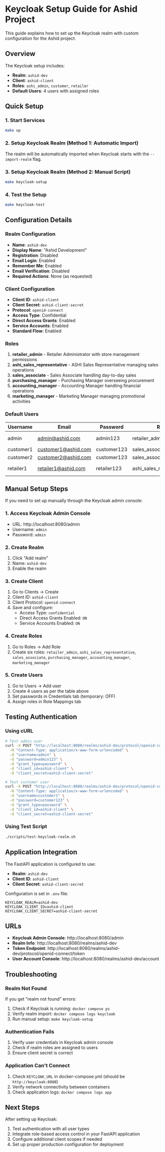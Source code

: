 # Keycloak Setup Guide for Ashid Project

This guide explains how to set up the Keycloak realm with custom configuration for the Ashid project.

## Overview

The Keycloak setup includes:
- **Realm**: `ashid-dev`
- **Client**: `ashid-client` 
- **Roles**: `ashi_admin`, `customer`, `retailer`
- **Default Users**: 4 users with assigned roles

## Quick Setup

### 1. Start Services
```bash
make up
```

### 2. Setup Keycloak Realm (Method 1: Automatic Import)
The realm will be automatically imported when Keycloak starts with the `--import-realm` flag.

### 3. Setup Keycloak Realm (Method 2: Manual Script)
```bash
make keycloak-setup
```

### 4. Test the Setup
```bash
make keycloak-test
```

## Configuration Details

### Realm Configuration
- **Name**: `ashid-dev`
- **Display Name**: "Ashid Development"
- **Registration**: Disabled
- **Email Login**: Enabled
- **Remember Me**: Enabled
- **Email Verification**: Disabled
- **Required Actions**: None (as requested)

### Client Configuration
- **Client ID**: `ashid-client`
- **Client Secret**: `ashid-client-secret`
- **Protocol**: `openid-connect`
- **Access Type**: Confidential
- **Direct Access Grants**: Enabled
- **Service Accounts**: Enabled
- **Standard Flow**: Enabled

### Roles
1. **retailer_admin** - Retailer Administrator with store management permissions
2. **ashi_sales_representative** - ASHI Sales Representative managing sales operations
3. **sales_associate** - Sales Associate handling day-to-day sales
4. **purchasing_manager** - Purchasing Manager overseeing procurement
5. **accounting_manager** - Accounting Manager handling financial operations
6. **marketing_manager** - Marketing Manager managing promotional activities

### Default Users

| Username | Email | Password | Role | Full Name |
|----------|-------|----------|------|-----------|
| admin | admin@ashid.com | admin123 | retailer_admin | System Administrator |
| customer1 | customer1@ashid.com | customer123 | sales_associate | John Doe |
| customer2 | customer2@ashid.com | customer123 | sales_associate | Jane Smith |
| retailer1 | retailer1@ashid.com | retailer123 | ashi_sales_representative | Mike Johnson |

## Manual Setup Steps

If you need to set up manually through the Keycloak admin console:

### 1. Access Keycloak Admin Console
- URL: http://localhost:8080/admin
- Username: `admin`
- Password: `admin`

### 2. Create Realm
1. Click "Add realm"
2. Name: `ashid-dev`
3. Enable the realm

### 3. Create Client
1. Go to Clients → Create
2. Client ID: `ashid-client`
3. Client Protocol: `openid-connect`
4. Save and configure:
   - Access Type: `confidential`
   - Direct Access Grants Enabled: `ON`
   - Service Accounts Enabled: `ON`

### 4. Create Roles
1. Go to Roles → Add Role
2. Create six roles: `retailer_admin`, `ashi_sales_representative`, `sales_associate`, `purchasing_manager`, `accounting_manager`, `marketing_manager`

### 5. Create Users
1. Go to Users → Add user
2. Create 4 users as per the table above
3. Set passwords in Credentials tab (temporary: OFF)
4. Assign roles in Role Mappings tab

## Testing Authentication

### Using cURL
```bash
# Test admin user
curl -X POST "http://localhost:8080/realms/ashid-dev/protocol/openid-connect/token" \
  -H "Content-Type: application/x-www-form-urlencoded" \
  -d "username=admin" \
  -d "password=admin123" \
  -d "grant_type=password" \
  -d "client_id=ashid-client" \
  -d "client_secret=ashid-client-secret"

# Test customer user
curl -X POST "http://localhost:8080/realms/ashid-dev/protocol/openid-connect/token" \
  -H "Content-Type: application/x-www-form-urlencoded" \
  -d "username=customer1" \
  -d "password=customer123" \
  -d "grant_type=password" \
  -d "client_id=ashid-client" \
  -d "client_secret=ashid-client-secret"
```

### Using Test Script
```bash
./scripts/test-keycloak-realm.sh
```

## Application Integration

The FastAPI application is configured to use:
- **Realm**: `ashid-dev`
- **Client ID**: `ashid-client`
- **Client Secret**: `ashid-client-secret`

Configuration is set in `.env` file:
```
KEYCLOAK_REALM=ashid-dev
KEYCLOAK_CLIENT_ID=ashid-client
KEYCLOAK_CLIENT_SECRET=ashid-client-secret
```

## URLs

- **Keycloak Admin Console**: http://localhost:8080/admin
- **Realm Info**: http://localhost:8080/realms/ashid-dev
- **Token Endpoint**: http://localhost:8080/realms/ashid-dev/protocol/openid-connect/token
- **User Account Console**: http://localhost:8080/realms/ashid-dev/account

## Troubleshooting

### Realm Not Found
If you get "realm not found" errors:
1. Check if Keycloak is running: `docker compose ps`
2. Verify realm import: `docker compose logs keycloak`
3. Run manual setup: `make keycloak-setup`

### Authentication Fails
1. Verify user credentials in Keycloak admin console
2. Check if realm roles are assigned to users
3. Ensure client secret is correct

### Application Can't Connect
1. Check `KEYCLOAK_URL` in docker-compose.yml (should be `http://keycloak:8080`)
2. Verify network connectivity between containers
3. Check application logs: `docker compose logs app`

## Next Steps

After setting up Keycloak:
1. Test authentication with all user types
2. Integrate role-based access control in your FastAPI application
3. Configure additional client scopes if needed
4. Set up proper production configuration for deployment